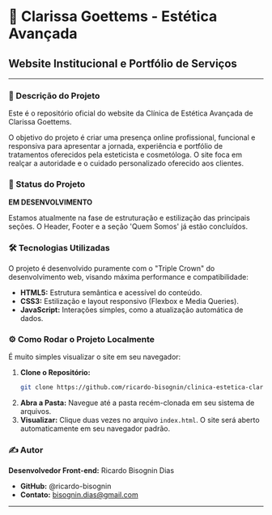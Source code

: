 # 🌸 Clarissa Goettems - Estética Avançada

## Website Institucional e Portfólio de Serviços

---

### 📝 Descrição do Projeto

Este é o repositório oficial do website da Clínica de Estética Avançada de Clarissa Goettems.

O objetivo do projeto é criar uma presença online profissional, funcional e responsiva para apresentar a jornada, experiência e portfólio de tratamentos oferecidos pela esteticista e cosmetóloga. O site foca em realçar a autoridade e o cuidado personalizado oferecido aos clientes.

### 🚀 Status do Projeto

**EM DESENVOLVIMENTO**

Estamos atualmente na fase de estruturação e estilização das principais seções. O Header, Footer e a seção 'Quem Somos' já estão concluídos.

### 🛠️ Tecnologias Utilizadas

O projeto é desenvolvido puramente com o "Triple Crown" do desenvolvimento web, visando máxima performance e compatibilidade:

* **HTML5:** Estrutura semântica e acessível do conteúdo.
* **CSS3:** Estilização e layout responsivo (Flexbox e Media Queries).
* **JavaScript:** Interações simples, como a atualização automática de dados.

### ⚙️ Como Rodar o Projeto Localmente

É muito simples visualizar o site em seu navegador:

1.  **Clone o Repositório:**
    ```bash
    git clone https://github.com/ricardo-bisognin/clinica-estetica-clarissa
    ```
2.  **Abra a Pasta:** Navegue até a pasta recém-clonada em seu sistema de arquivos.
3.  **Visualizar:** Clique duas vezes no arquivo `index.html`. O site será aberto automaticamente em seu navegador padrão.

### ✍️ Autor

**Desenvolvedor Front-end:** Ricardo Bisognin Dias

* **GitHub:** @ricardo-bisognin
* **Contato:** bisognin.dias@gmail.com

---